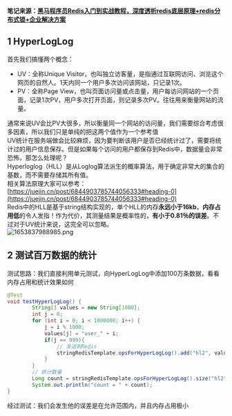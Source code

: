 **笔记来源：**[**黑马程序员Redis入门到实战教程，深度透析redis底层原理+redis分布式锁+企业解决方案**](https://www.bilibili.com/video/BV1cr4y1671t/?spm_id_from=333.337.search-card.all.click&vd_source=e8046ccbdc793e09a75eb61fe8e84a30)
## 1 HyperLogLog
首先我们搞懂两个概念：

- UV：全称Unique Visitor，也叫独立访客量，是指通过互联网访问、浏览这个网页的自然人。1天内同一个用户多次访问该网站，只记录1次。
- PV：全称Page View，也叫页面访问量或点击量，用户每访问网站的一个页面，记录1次PV，用户多次打开页面，则记录多次PV。往往用来衡量网站的流量。

通常来说UV会比PV大很多，所以衡量同一个网站的访问量，我们需要综合考虑很多因素，所以我们只是单纯的把这两个值作为一个参考值<br />UV统计在服务端做会比较麻烦，因为要判断该用户是否已经统计过了，需要将统计过的用户信息保存。但是如果每个访问的用户都保存到Redis中，数据量会非常恐怖，那怎么处理呢？<br />Hyperloglog（HLL）是从Loglog算法派生的概率算法，用于确定非常大的集合的基数，而不需要存储其所有值。<br />相关算法原理大家可以参考：[https://juejin.cn/post/6844903785744056333#heading-0](https://juejin.cn/post/6844903785744056333#heading-0)<br />Redis中的HLL是基于string结构实现的，单个HLL的内存**永远小于16kb**，**内存占用低**的令人发指！作为代价，其测量结果是概率性的，**有小于0.81％的误差**。不过对于UV统计来说，这完全可以忽略。<br />![1653837988985.png](https://cdn.nlark.com/yuque/0/2022/png/22334924/1665036498331-c14ba67d-9940-4595-a3ff-5592b9832288.png#averageHue=%23021e31&clientId=u94722be3-b773-4&errorMessage=unknown%20error&from=drop&height=297&id=u85981388&originHeight=401&originWidth=1153&originalType=binary&ratio=1&rotation=0&showTitle=false&size=43975&status=error&style=none&taskId=u2f204620-76c7-4803-8852-ae591633a7f&title=&width=855)
## 2 测试百万数据的统计
测试思路：我们直接利用单元测试，向HyperLogLog中添加100万条数据，看看内存占用和统计效果如何
```java
@Test
void testHyperLogLog() {
        String[] values = new String[1000];
        int j = 0;
        for (int i = 0; i < 1000000; i++) {
            j = i % 1000;
            values[j] = "user_" + i;
            if(j == 999){
                // 发送到Redis
                stringRedisTemplate.opsForHyperLogLog().add("hl2", values);
            }
        }
        // 统计数量
        Long count = stringRedisTemplate.opsForHyperLogLog().size("hl2");
        System.out.println("count = " + count);
}
```
经过测试：我们会发生他的误差是在允许范围内，并且内存占用极小
